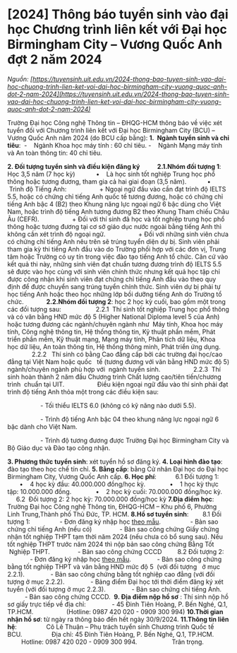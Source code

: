 # [2024] Thông báo tuyển sinh vào đại học Chương trình liên kết với Đại học Birmingham City – Vương Quốc Anh đợt 2 năm 2024

_Nguồn: [https://tuyensinh.uit.edu.vn/2024-thong-bao-tuyen-sinh-vao-dai-hoc-chuong-trinh-lien-ket-voi-dai-hoc-birmingham-city-vuong-quoc-anh-dot-2-nam-2024](https://tuyensinh.uit.edu.vn/2024-thong-bao-tuyen-sinh-vao-dai-hoc-chuong-trinh-lien-ket-voi-dai-hoc-birmingham-city-vuong-quoc-anh-dot-2-nam-2024)_

Trường Đại học Công nghệ Thông tin – ĐHQG-HCM thông báo về việc xét tuyển đối với Chương trình liên kết với Đại học Birmingham City (BCU) – Vương Quốc Anh năm 2024 (do BCU cấp bằng): 
**1.  Ngành tuyển sinh và chỉ tiêu**:  
-    Ngành Khoa học máy tính : 60 chỉ tiêu. 
-    Ngành Mạng máy tính và An toàn thông tin: 40 chỉ tiêu.

**2. Đối tượng tuyển sinh và điều kiện đăng ký** 
         **2.1.Nhóm đối tượng 1**: Học 3,5 năm (7 học kỳ) 
           •    Là học sinh tốt nghiệp Trung học phổ thông hoặc tương đương, tham gia cả hai giai đoạn (3,5 năm). 
           •    Trình độ Tiếng Anh: 
                  + Ngoại ngữ đầu vào cần đạt trình độ IELTS 5.5, hoặc có chứng chỉ tiếng Anh quốc tế tương đương, hoặc có chứng chỉ tiếng Anh bậc 4 (B2) theo Khung năng lực ngoại ngữ 6 bậc dùng cho Việt Nam, hoặc trình độ tiếng Anh tương đương B2 theo Khung Tham chiếu Châu Âu (CEFR). 
                  + Đối với thí sinh đã học và tốt nghiệp trung học phổ thông hoặc tương đương tại cơ sở giáo dục nước ngoài bằng tiếng Anh thì không cần xét trình độ ngoại ngữ. 
                  + Đối với những sinh viên chưa có chứng chỉ tiếng Anh nêu trên sẽ trúng tuyển diện dự bị. Sinh viên phải tham gia kỳ thi tiếng Anh đầu vào do Trường phối hợp với các đơn vị, Trung tâm hoặc Trường có uy tín trong việc đào tạo tiếng Anh tổ chức. Căn cứ vào kết quả thi này, những sinh viên đạt chuẩn tương đương trình độ IELTS 5.5 sẽ được vào học cùng với sinh viên chính thức nhưng kết quả học tập chỉ được công nhận khi sinh viên đạt chứng chỉ tiếng Anh đầu vào theo quy định để được chuyển sang trúng tuyển chính thức. Sinh viên dự bị phải tự học tiếng Anh hoặc theo học những lớp bồi dưỡng tiếng Anh do Trường tổ chức. 
            **2.2.Nhóm đối tượng 2**: học 2 học kỳ cuối, bao gồm một trong các đối tượng sau: 
                   2.2.1  Thí sinh tốt nghiệp Trung học phổ thông và có văn bằng HND mức độ 5 (Higher National Diploma level 5 của Anh) hoặc tương đương các ngành/chuyên ngành như  Máy tính, Khoa học máy tính, Công nghệ thông tin, Hệ thống thông tin, Kỹ thuật phần mềm, Phát triển phần mềm, Kỹ thuật mạng, Mạng máy tính, Phân tích dữ liệu, Khoa học dữ liệu, An toàn thông tin, Hệ thống thông minh, Phát triển ứng dụng. 
                  2.2.2   Thí sinh có bằng Cao đẳng cấp bởi các trường đại học/cao đẳng tại Việt Nam hoặc quốc   tế (tương đương với văn bằng HND mức độ 5) ngành/chuyên ngành phù hợp với  ngành tuyển sinh. 
                  2.2.3  Thí sinh hoàn thành 2 năm đầu Chương trình Chất lượng cao/tiên tiến/chương trình  chuẩn tại UIT. 
                  Điều kiện ngoại ngữ đầu vào thí sinh phải đạt trình độ tiếng Anh thỏa một trong các điều kiện sau:

                   - Tối thiểu IELTS 6.0 (không có kỹ năng nào dưới 5.5).

                   - Trình độ tiếng Anh bậc 04 theo khung năng lực ngoại ngữ 6 bậc dành cho Việt Nam.

                   - Trình độ tương đương được Trường Đại học Birmingham City và Bộ Giáo dục và Đào tạo công nhận.

**3. Phương thức tuyển sinh**: xét tuyển hồ sơ đăng ký. 
**4. Loại hình đào tạo**: đào tạo theo học chế tín chỉ. 
**5. Bằng cấp**: bằng Cử nhân Đại học do Đại học Birmingham City, Vương Quốc Anh cấp. 
**6. Học phí**:  
         6.1 Đối tượng 1: 
             •    4 học kỳ đầu: 40.000.000 đồng/học kỳ. 
             •    1 học kỳ thực tập: 10.000.000 đồng. 
             •    2 học kỳ cuối: 70.000.000 đồng/học kỳ. 
         6.2  Đối tượng 2: 2 học kỳ: 70.000.000 đồng/học kỳ 
**7.Địa điểm học**: Trường Đại học Công nghệ Thông tin, ĐHQG-HCM – Khu phố 6, Phường Linh Trung,Thành phố Thủ Đức, TP. HCM. 
**8.Hồ sơ tuyển sinh**: 
       8.1 Đối tượng 1: 
                - Đơn đăng ký nhập học [theo mẫu](https://tuyensinh.uit.edu.vn/sites/default/files/uploads/files/202404/phieudkxt-uit-bcu_2.docx). 
                - Bản sao chứng chỉ tiếng Anh (nếu có) 
               - Bản sao công chứng Giấy chứng nhận tốt nghiệp THPT tạm thời năm 2024 (nếu chưa có bổ sung sau). Nếu tốt nghiệp THPT trước năm 2024 thì nộp bản sao công chứng Bằng Tốt  Nghiệp THPT. 
               - Bản sao công chứng CCCD 
        8.2 Đối tượng 2: 
               - Đơn đăng ký nhập học [theo mẫu](https://tuyensinh.uit.edu.vn/sites/default/files/uploads/files/202404/application_bcu_top_up_uit_1.docx). 
              - Bản sao công chứng bằng tốt nghiệp THPT và văn bằng HND mức độ 5  (với đối tượng   ở mục 2.2.1). 
              - Bản sao công chứng bằng tốt nghiệp cao đẳng (với đối tượng ở mục 2.2.2). 
              - Bảng điểm Đại học tới thời điểm đăng ký xét tuyển (với đối tượng ở mục 2.2.3). 
              - Bản sao chứng chỉ tiếng Anh. 
              - Bản sao công chứng CCCD.  
**9. Địa điểm nộp hồ sơ** : Thí sinh nộp hồ sơ giấy trực tiếp về địa chỉ: 
              - 45 Đinh Tiên Hoàng, P. Bến Nghé, Q.1, TP.HCM. 
                  (Hotline: 0987 420 020 - 0909 300 994) 
**10.Thời gian nhận hồ sơ**: từ ngày ra thông báo đến hết ngày 30/9/2024. 
**11.Thông tin liên hệ**: 
                Cô Lê Thuận – Phụ trách tuyển sinh Chương trình Quốc tế BCU. 
                Địa chỉ: 45 Đinh Tiên Hoàng, P. Bến Nghé, Q.1, TP.HCM. 
                Hotline: 0987 420 020 - 0909 300 994. 
                   Trân trọng.
